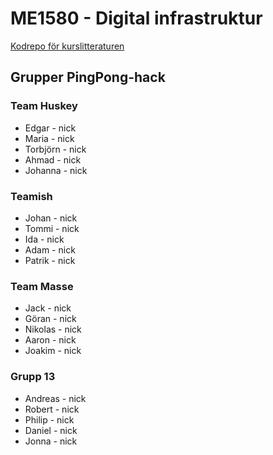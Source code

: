 # ME1580 - Digital infrastruktur

[Kodrepo för kurslitteraturen](https://github.com/dite-bth/wot-book)

## Grupper PingPong-hack

### Team Huskey
+ Edgar - nick
+ Maria - nick
+ Torbjörn - nick
+ Ahmad - nick
+ Johanna - nick


### Teamish
+ Johan - nick
+ Tommi - nick
+ Ida - nick
+ Adam - nick
+ Patrik - nick


### Team Masse
+ Jack - nick
+ Göran - nick
+ Nikolas - nick
+ Aaron - nick
+ Joakim - nick

### Grupp 13
+ Andreas - nick
+ Robert - nick
+ Philip - nick
+ Daniel - nick
+ Jonna - nick
